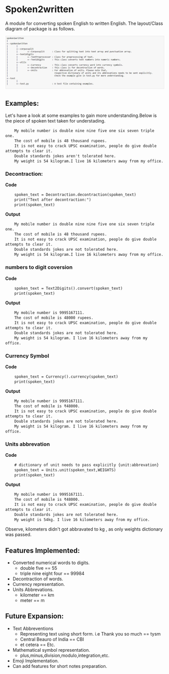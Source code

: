# Spoken2written
A module for converting spoken English to written English. The layout/Class diagram of package is as follows.

![Package Layout](/images/layout.PNG)

## Examples:
Let's have a look at some examples to gain more understanding.Below is the piece of spoken text taken for understading. 
```
    My mobile number is double nine nine five one six seven triple one. 
    The cost of mobile is 48 thousand rupees. 
    It is not easy to crack UPSC examination, people do give double attempts to clear it.
    Double standards jokes aren't tolerated here.
    My weight is 54 kilogram.I live 16 kilometers away from my office.
```
### Decontraction:
**Code**
```
    spoken_text = Decontraction.decontraction(spoken_text)
    print("Text after decontraction:")
    print(spoken_text)
```
**Output**
```
    My mobile number is double nine nine five one six seven triple one.
    The cost of mobile is 48 thousand rupees.
    It is not easy to crack UPSC examination, people do give double attempts to clear it.
    Double standards jokes are not tolerated here.
    My weight is 54 kilogram.I live 16 kilometers away from my office.
```
### numbers to digit coversion
**Code**
```
    spoken_text = Text2Digits().convert(spoken_text)
    print(spoken_text)
```
**Output**
```
    My mobile number is 9995167111.
    The cost of mobile is 48000 rupees.
    It is not easy to crack UPSC examination, people do give double attempts to clear it.
    Double standards jokes are not tolerated here.
    My weight is 54 kilogram. I live 16 kilometers away from my office.
```
### Currency Symbol
**Code**
```
    spoken_text = Currency().currency(spoken_text)
    print(spoken_text)
```
**Output**
```
    My mobile number is 9995167111.
    The cost of mobile is ₹48000.
    It is not easy to crack UPSC examination, people do give double attempts to clear it.
    Double standards jokes are not tolerated here.
    My weight is 54 kilogram. I live 16 kilometers away from my office.
```
### Units abbrevation
**Code**
```
    # dictionary of unit needs to pass explicitly {unit:abbrevation}
    spoken_text = Units.unit(spoken_text,WEIGHTS)
    print(spoken_text)
```
**Output**
```
    My mobile number is 9995167111.
    The cost of mobile is ₹48000.
    It is not easy to crack UPSC examination, people do give double attempts to clear it.
    Double standards jokes are not tolerated here.
    My weight is 54kg. I live 16 kilometers away from my office.
```
Observe, kilometers didn't got abbravated to kg , as only weights dictionary was passed.

## Features Implemented:
* Converted numerical words to digits.
    - double five == 55
    - triple nine eight four == 99984
* Decontraction of words.
* Currency representation.
* Units Abbrevations.
    - kilometer == km
    - meter == m

## Future Expansion:
* Text Abbreventions
    - Representing text using short form. i.e Thank you so much == tysm
    - Central Beauro of India == CBI
    - et cetera == Etc.
* Mathematical symbol representation.
    - plus,minus,division,modulo,integration,etc.
* Emoji Implementation.
* Can add features for short notes preparation.
